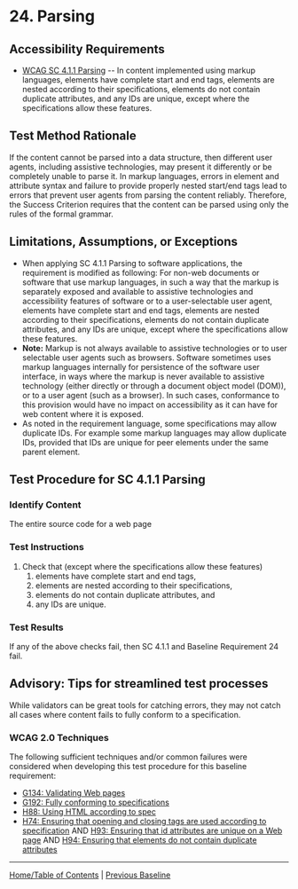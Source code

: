 # 24. Parsing
## Accessibility Requirements
* [WCAG SC 4.1.1 Parsing](http://www.w3.org/TR/UNDERSTANDING-WCAG20/ensure-compat-parses.html) -- In content implemented using markup languages, elements have complete start and end tags, elements are nested according to their specifications, elements do not contain duplicate attributes, and any IDs are unique, except where the specifications allow these features.

## Test Method Rationale
If the content cannot be parsed into a data structure, then different user agents, including assistive technologies, may present it differently or be completely unable to parse it. In markup languages, errors in element and attribute syntax and failure to provide properly nested start/end tags lead to errors that prevent user agents from parsing the content reliably. Therefore, the Success Criterion requires that the content can be parsed using only the rules of the formal grammar.

## Limitations, Assumptions, or Exceptions
* When applying SC 4.1.1 Parsing to software applications, the requirement is modified as following: For non-web documents or software that use markup languages, in such a way that the markup is separately exposed and available to assistive technologies and accessibility features of software or to a user-selectable user agent, elements have complete start and end tags, elements are nested according to their specifications, elements do not contain duplicate attributes, and any IDs are unique, except where the specifications allow these features.
* **Note:** Markup is not always available to assistive technologies or to user selectable user agents such as browsers. Software sometimes uses markup languages internally for persistence of the software user interface, in ways where the markup is never available to assistive technology (either directly or through a document object model (DOM)), or to a user agent (such as a browser). In such cases, conformance to this provision would have no impact on accessibility as it can have for web content where it is exposed.
* As noted in the requirement language, some specifications may allow duplicate IDs. For example some markup languages may allow duplicate IDs, provided that IDs are unique for peer elements under the same parent element.

## Test Procedure for SC 4.1.1 Parsing
### Identify Content
The entire source code for a web page

### Test Instructions
1. Check that (except where the specifications allow these features)
    1. elements have complete start and end tags,
    1. elements are nested according to their specifications,
    1. elements do not contain duplicate attributes, and
    1. any IDs are unique.

### Test Results
If any of the above checks fail, then SC 4.1.1 and Baseline Requirement 24 fail.

## Advisory: Tips for streamlined test processes
While validators can be great tools for catching errors, they may not catch all cases where content fails to fully conform to a specification. 

### WCAG 2.0 Techniques
The following sufficient techniques and/or common failures were considered when developing this test procedure for this baseline requirement:
* [G134: Validating Web pages](https://www.w3.org/TR/WCAG20-TECHS/G134.html)
* [G192: Fully conforming to specifications](https://www.w3.org/TR/WCAG20-TECHS/G192.html)
* [H88: Using HTML according to spec](https://www.w3.org/TR/WCAG20-TECHS/H88.html)
* [H74: Ensuring that opening and closing tags are used according to specification](https://www.w3.org/TR/WCAG20-TECHS/H74.html) AND [H93: Ensuring that id attributes are unique on a Web page](https://www.w3.org/TR/WCAG20-TECHS/H93.html) AND [H94: Ensuring that elements do not contain duplicate attributes](https://www.w3.org/TR/WCAG20-TECHS/H94.html)

----------------------------------------
[Home/Table of Contents](index.md) | [Previous Baseline](23MultipleWays.md)
